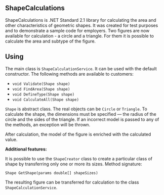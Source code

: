 ShapeCalculations
---

ShapeCalculations is .NET Standard 2.1 library for calculating the area and other characteristics of geometric shapes.
It was created for test purposes and to demonstrate a sample code for employers.
Two figures are now available for calculation - a circle and a triangle. 
For them it is possible to calculate the area and subtype of the figure.

Using
---

The main class is `ShapeCalculationService`. It can be used with the default constructor.
The following methods are available to customers:
* `void Validate(Shape shape)`
* `void FindArea(Shape shape)`
* `void DefineType(Shape shape)`
* `void CalculateAll(Shape shape)`

`Shape` is abstract class. The real objects can be `Circle` or `Triangle`.
To calculate the shape, the dimensions must be specified — the radius of the circle and the sides of the triangle.
If an incorrect model is passed to any of the methods, an exception will be thrown.

After calculation, the model of the figure is enriched with the calculated value.

**Additional features:**

It is possible to use the `ShapeCreator` class to create a particular class of shape by transferring only one or more its sizes.
Method signature:
```
Shape GetShape(params double[] shapeSizes)
```
The resulting figure can be transferred for calculation to the class `ShapeCalculationService`.
